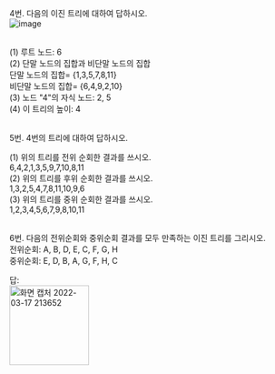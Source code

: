 4번. 다음의 이진 트리에 대하여 답하시오.<br>
![image](https://user-images.githubusercontent.com/61955796/158809576-fa1bca3a-5c11-4d99-ae9a-22fbbe65e8f5.png)<br><br>


(1) 루트 노드: 6<br>
(2) 단말 노드의 집합과 비단말 노드의 집합<br>
단말 노드의 집합= {1,3,5,7,8,11} <br>
비단말 노드의 집합= {6,4,9,2,10}<br>
(3) 노드 "4"의 자식 노드: 2, 5<br>
(4) 이 트리의 높이: 4<br><br>

5번. 4번의 트리에 대하여 답하시오.<br>

(1) 위의 트리를 전위 순회한 결과를 쓰시오.<br>
6,4,2,1,3,5,9,7,10,8,11<br>
(2) 위의 트리를 후위 순회한 결과를 쓰시오. <br>
1,3,2,5,4,7,8,11,10,9,6<br>
(3) 위의 트리를 중위 순회한 결과를 쓰시오.<br>
1,2,3,4,5,6,7,9,8,10,11<br><br>



6번. 다음의 전위순회와 중위순회 결과를 모두 만족하는 이진 트리를 그리시오.<br>
전위순회: A, B, D, E, C, F, G, H<br>
중위순회: E, D, B, A, G, F, H, C<br>

답: <br>
<img width="140" alt="화면 캡처 2022-03-17 213652" src="https://user-images.githubusercontent.com/61955796/158809920-d90d468e-5aa3-465c-b911-53f97570a2cd.png">





